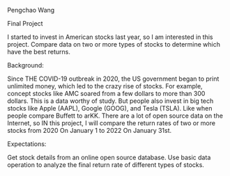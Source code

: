 Pengchao Wang

Final Project

I started to invest in American stocks last year, so I am interested in this project. Compare data on two or more types of stocks to determine which have the best returns.

Background:

Since THE COVID-19 outbreak in 2020, the US government began to print unlimited money, which led to the crazy rise of stocks. For example, concept stocks like AMC soared from a few dollars to more than 300 dollars. This is a data worthy of study. But people also invest in big tech stocks like Apple (AAPL), Google (GOOG), and Tesla (TSLA). Like when people compare Buffett to arKK. There are a lot of open source data on the Internet, so IN this project, I will compare the return rates of two or more stocks from 2020 On January 1 to 2022 On January 31st.

Expectations:

Get stock details from an online open source database. Use basic data operation to analyze the final return rate of different types of stocks.